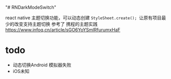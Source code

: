 "# RNDarkModeSwitch" 

react native 主题切换功能，可以动态创建 `StyleSheet.create(); `让原有项目最少的改变支持主题切换
参考了 携程的主题实践
https://www.infoq.cn/article/sGO6YoYSmlRfurumxHaF

# todo
- 动态切换Android 模拟器失败
- iOS未知
